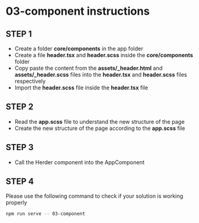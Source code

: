 # 03-component instructions

## STEP 1

- Create a folder **core/components** in the app folder
- Create a file **header.tsx** and **header.scss** inside the **core/components** folder
- Copy paste the content from the **assets/\_header.html** and **assets/\_header.scss** files into the **header.tsx** and **header.scss** files respectively
- Import the **header.scss** file inside the **header.tsx** file

## STEP 2

- Read the **app.scss** file to understand the new structure of the page
- Create the new structure of the page according to the **app.scss** file

## STEP 3

- Call the Herder component into the AppComponent

## STEP 4

Please use the following command to check if your solution is working properly

```bash
npm run serve -- 03-component
```
